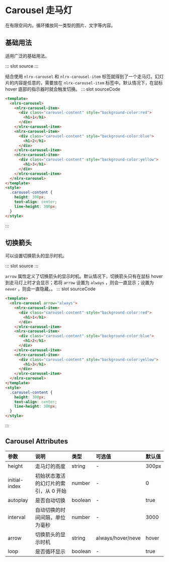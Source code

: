 # Carousel 走马灯

在有限空间内，循环播放同一类型的图片、文字等内容。

## 基础用法

适用广泛的基础用法。

<demo-block>
::: slot source
<carousel-demo1></carousel-demo1>
:::

结合使用 `nlrx-carousel` 和 `nlrx-carousel-item` 标签就得到了一个走马灯。幻灯片的内容是任意的，需要放在 `nlrx-carousel-item` 标签中。默认情况下，在鼠标 hover 底部的指示器时就会触发切换。
::: slot sourceCode

```html
<template>
  <nlrx-carousel>
    <nlrx-carousel-item>
      <div class="carousel-content" style="background-color:red">
        <h1>1</h1>
      </div>
    </nlrx-carousel-item>
    <nlrx-carousel-item>
      <div class="carousel-content" style="background-color:blue">
        <h1>2</h1>
      </div>
    </nlrx-carousel-item>
    <nlrx-carousel-item>
      <div class="carousel-content" style="background-color:yellow">
        <h1>3</h1>
      </div>
    </nlrx-carousel-item>
  </nlrx-carousel>
</template>
<style>
  .carousel-content {
    height: 300px;
    text-align: center;
    line-height: 300px;
  }
</style>
```

:::

</demo-block>

## 切换箭头

可以设置切换箭头的显示时机。

<demo-block>
::: slot source
<carousel-demo2></carousel-demo2>
:::

`arrow` 属性定义了切换箭头的显示时机。默认情况下，切换箭头只有在鼠标 hover 到走马灯上时才会显示；若将 `arrow` 设置为 `always` ，则会一直显示；设置为 `never` ，则会一直隐藏。。
::: slot sourceCode

```html
<template>
  <nlrx-carousel arrow="always">
    <nlrx-carousel-item>
      <div class="carousel-content" style="background-color:red">
        <h1>1</h1>
      </div>
    </nlrx-carousel-item>
    <nlrx-carousel-item>
      <div class="carousel-content" style="background-color:blue">
        <h1>2</h1>
      </div>
    </nlrx-carousel-item>
    <nlrx-carousel-item>
      <div class="carousel-content" style="background-color:yellow">
        <h1>3</h1>
      </div>
    </nlrx-carousel-item>
  </nlrx-carousel>
</template>
<style>
  .carousel-content {
    height: 300px;
    text-align: center;
    line-height: 300px;
  }
</style>
```

:::

</demo-block>

## Carousel Attributes

| 参数          | 说明                                  | 类型    | 可选值            | 默认值 |
| :------------ | :------------------------------------ | :------ | :---------------- | :----- |
| height        | 走马灯的高度                          | string  | -                 | 300px  |
| initial-index | 初始状态激活的幻灯片的索引，从 0 开始 | number  | -                 | 0      |
| autoplay      | 是否自动切换                          | boolean | -                 | true   |
| interval      | 自动切换的时间间隔，单位为毫秒        | number  | -                 | 3000   |
| arrow         | 切换箭头的显示时机                    | string  | always/hover/neve | hover  |
| loop          | 是否循环显示                          | boolean | -                 | true   |
